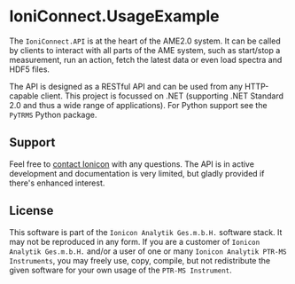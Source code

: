 IoniConnect.UsageExample
========

The `IoniConnect.API` is at the heart of the AME2.0 system. It can be called by clients to 
interact with all parts of the AME system, such as start/stop a measurement, run an action,
fetch the latest data or even load spectra and HDF5 files.

The API is designed as a RESTful API and can be used from any HTTP-capable client. This
project is focussed on .NET (supporting .NET Standard 2.0 and thus a wide range of applications).
For Python support see the `PyTRMS` Python package.

Support
-------

Feel free to [contact Ionicon](mailto:software@ionicon.com) with any questions. The API is
in active development and documentation is very limited, but gladly provided if there's 
enhanced interest.


License
-------

This software is part of the `Ionicon Analytik Ges.m.b.H.` software stack. It may not be
reproduced in any form. If you are a customer of `Ionicon Analytik Ges.m.b.H.` and/or a
user of one or many `Ionicon Analytik PTR-MS Instruments`, you may freely use, copy, 
compile, but not redistribute the given software for your own usage of the `PTR-MS Instrument`.
